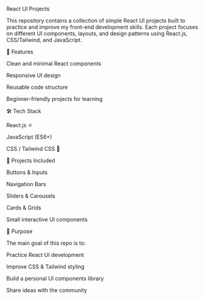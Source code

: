 React UI Projects

This repository contains a collection of simple React UI projects built to practice and improve my front-end development skills. Each project focuses on different UI components, layouts, and design patterns using React.js, CSS/Tailwind, and JavaScript.

🚀 Features

Clean and minimal React components

Responsive UI design

Reusable code structure

Beginner-friendly projects for learning

🛠️ Tech Stack

React.js ⚛️

JavaScript (ES6+)

CSS / Tailwind CSS 🎨

📂 Projects Included

Buttons & Inputs

Navigation Bars

Sliders & Carousels

Cards & Grids

Small interactive UI components

🎯 Purpose

The main goal of this repo is to:

Practice React UI development

Improve CSS & Tailwind styling

Build a personal UI components library

Share ideas with the community
